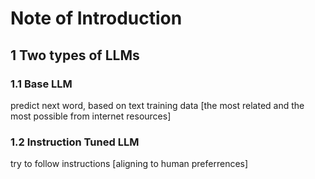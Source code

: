 # Note of Introduction

## 1 Two types of LLMs

### 1.1 Base LLM

predict next word, based on text training data [the most related and the most possible from internet resources]

### 1.2 Instruction Tuned LLM

try to follow instructions [aligning to human preferrences]